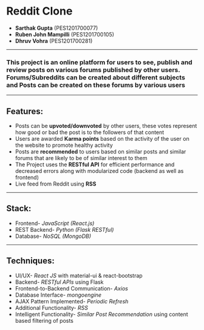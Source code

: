 # Reddit Clone

- **Sarthak Gupta** (PES1201700077)
- **Ruben John Mampilli** (PES1201700105)
- **Dhruv Vohra** (PES1201700281)

---

### This project is an online platform for users to see, publish and review posts on various forums published by other users. Forums/**Subreddits** can be created about different subjects and **Posts** can be created on these forums by various users

---

## Features:
* Posts can be **upvoted/downvoted** by other users, these votes represent how good or bad the post is to the followers of that content
* Users are awarded **Karma points** based on the activity of the user on the website to promote healthy activity
* Posts are **recommended** to users based on similar posts and similar forums that are likely to be of similar interest to them
* The Project uses the **RESTful API** for efficient performance and decreased errors along with modularized code (backend as well as frontend)
* Live feed from Reddit using **RSS**

---

## Stack:
- Frontend- *JavaScript (React.js)*
- REST Backend- *Python (Flask RESTful)*
- Database- *NoSQL (MongoDB)*

---

## Techniques:
- UI/UX- *React JS* with material-ui & react-bootstrap
- Backend- *RESTful APIs* using Flask
- Frontend-to-Backend Communication- *Axios*
- Database Interface- *mongoengine*
- AJAX Pattern Implemented- *Periodic Refresh*
- Additional Functionality- *RSS*
- Intelligent Functionality- *Similar Post Recommendation* using content based filtering of posts
